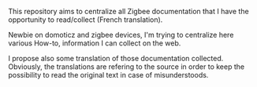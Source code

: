 This repository aims to centralize all Zigbee documentation that I have the opportunity to read/collect (French translation).

Newbie on domoticz and zigbee devices, I'm trying to centralize here various How-to, information I can collect on the web.

I propose also some translation of those documentation collected.
Obviously, the translations are refering to the source in order to keep the possibility to read the original text in case of misunderstoods.


